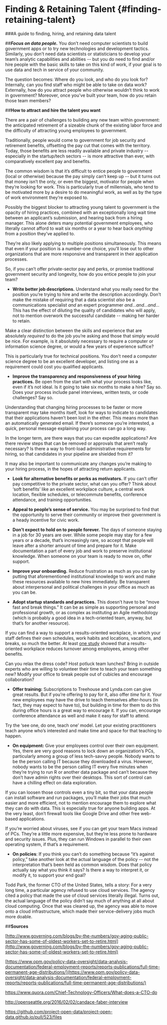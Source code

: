 # Finding & Retaining Talent {#finding-retaining-talent}
###A guide to finding, hiring, and retaining data talent

##**_Focus on data people._**
You don’t need computer scientists to build government apps or to try new technologies and development tactics. Similarly, you don’t need data scientists or statisticians to develop your team’s analytic capabilities and abilities -- but you do need to find and/or hire people with the basic skills to take on this kind of work, if your goal is to use data and tech in service of your community.

The question becomes: Where do you look, and who do you look for? Internally, can you find staff who might be able to take on data work? Externally, how do you attract people who otherwise wouldn’t think to work in government? Moreover, once you’ve built your team, how do you retain those team members?







##**How to attract and hire the talent you want**

There are a pair of challenges to building any new team within government: the anticipated retirement of a sizeable chunk of the existing labor force and the difficulty of attracting young employees to government.

Traditionally, people would come to government for job security and retirement benefits, offsetting the pay cut that comes with the territory. Today, those benefits are less readily available and private industry -- especially in the startup/tech sectors -- is more attractive than ever, with comparatively excellent pay and benefits.

The common wisdom is that it’s difficult to entice people to government (local or otherwise) because the pay simply can’t keep up -- but it turns out that money isn’t the only, or even the biggest, motivator for people when they’re looking for work. This is particularly true of millennials, who tend to be motivated more by a desire to do meaningful work, as well as by the type of work environment they’re exposed to.

Possibly the biggest blocker to attracting young talent to government is the opacity of hiring practices, combined with an exceptionally long wait time between an applicant’s submission, and hearing back from a hiring manager. This alone deters many potential government employees, who literally cannot afford to wait six months or a year to hear back _anything_ from a position they’ve applied to.

They’re also likely applying to multiple positions simultaneously. This means that even if your position is a number-one choice, you’ll lose out to other organizations that are more responsive and transparent in their application processes.

So, if you can’t offer private-sector pay and perks, or promise traditional government security and longevity, how do you entice people to join your team?

*   **Write better job descriptions.** Understand what you really need for the position you’re trying to hire and write the description accordingly. Don’t make the mistake of requiring that a data scientist _also_ be a communications specialist _and_ an expert programmer _and...and...and…_ This has the effect of diluting the quality of candidates who will apply, not to mention overwork the successful candidate -- making her harder to retain.

Make a clear distinction between the skills and experience that are absolutely _required_ to do the job you’re asking and those that simply would be nice. For example, is it absolutely necessary to require a computer or information science degree, or would a few years of experience suffice?

This is particularly true for technical positions. You don’t need a computer science degree to be an excellent developer, and listing one as a requirement could cost you qualified applicants.

*   **Improve the transparency and responsiveness of your hiring practices.** Be open from the start with what your process looks like, even if it’s not ideal. Is it going to take six months to make a hire? Say so. Does your process include panel interviews, written tests, or code challenges? Say so.

Understanding that changing hiring processes to be faster or more transparent may take months itself, look for ways to indicate to candidates that their applications haven’t been lost in the ether. This means more than an automatically generated email. If there’s someone you’re interested, a quick, personal message explaining your process can go a long way.

In the longer term, are there ways that you can expedite applications? Are there review steps that can be removed or approvals that aren’t really necessary? Is there a way to front-load administrative requirements for hiring, so that candidates in your pipeline are shielded from it?

It may also be important to communicate any changes you’re making to your hiring process, in the hopes of attracting return applicants.

*   **Look for alternative benefits or perks as motivators.** If you can’t offer pay competitive to the private sector, what can you offer? Think about ‘soft benefits’ like an excellent workplace culture, a central work location, flexible schedules, or telecommute benefits, conference attendance, and training opportunities.

*   **Appeal to people’s sense of service.** You may be surprised to find that the opportunity to serve their community or improve their government is a heady incentive for civic work.

*   **Don’t expect to hold on to people forever.** The days of someone staying in a job for 30 years are over. While some people may stay for a few years or a decade, that’s increasingly rare, so accept that people will leave after a shorter amount of time and prepare for it. Make documentation a part of every job and work to preserve institutional knowledge. When someone on your team is ready to move on, offer support.

*   **Improve your onboarding.** Reduce frustration as much as you can by putting that aforementioned institutional knowledge to work and make these resources available to new hires immediately. Be transparent about interpersonal and political challenges in your office as much as you can be.

*   **Adopt startup standards and practices.** This doesn’t have to be “move fast and break things.” It can be as simple as supporting personal and professional growth, or as complex as instituting an Agile methodology (which is probably a good idea in a tech-oriented team, anyway, but that’s for another resource).

If you can find a way to support a results-oriented workplace, in which your staff defines their own schedules, work habits and locations, vacations, and breaks, so much the better. At least [one study](http://discover.umn.edu/news/arts-humanities/flexible-schedules-and-results-oriented-work-environments-reduce-work-family) showed that a results-oriented workplace reduces turnover among employees, among other benefits.

Can you relax the dress code? Host potluck team lunches? Bring in outside experts who are willing to volunteer their time to teach your team something new? Modify your office to break people out of cubicles and encourage collaboration?

*   **Offer training:** Subscriptions to Treehouse and Lynda.com can give great results. But if you’re offering to pay for it, also offer _time_ for it. Your new employees may have the drive to teach themselves after-hours (in fact, they may expect to have to), but building in time for them to do this during office hours is a great way to encourage it. If you can, encourage conference attendance as well and make it easy for staff to attend.

Try the ‘see one, do one, teach one’ model. Let your existing practitioners teach anyone who’s interested and make time and space for that teaching to happen.

*   **On equipment:** Give your employees control over their own equipment. Yes, there are very good reasons to lock down an organization’s PCs, particularly among a group of less tech-savvy people. Nobody wants to be the person calling IT because they downloaded a virus. However, nobody wants to be the person calling IT every five minutes when they’re trying to run R or another data package and can’t because they don’t have admin rights over their desktops. This sort of control can have a chilling effect on data exploration.

If you can loosen those controls even a tiny bit, so that your data people can install software and run packages, you’ll make their jobs that much easier and more efficient, not to mention encourage them to explore what they can do with data. This is especially true for anyone building apps. At the very least, don’t firewall tools like Google Drive and other free web-based applications.

If you’re worried about viruses, see if you can get your team Macs instead of PCs. They’re a little more expensive, but they’re less prone to hardware and security issues. Plus, they can run Windows in parallel to their own operating system, if that’s a requirement.

*   **On policies**: If you think you can’t do something because “it’s against policy,” take another look at the actual language of the policy -- not the interpretation that’s been held as common wisdom. Does that policy actually say what you think it says? Is there a way to interpret it, or modify it, to support your end goal?

Todd Park, the former CTO of the United States, tells a story: For a very long time, a particular agency refused to use cloud services. The agency cited a policy that made the use of cloud services literally illegal. Turns out, the actual language of the policy didn’t say much of anything at all about cloud computing. Once that was cleared up, the agency was able to move onto a cloud infrastructure, which made their service-delivery jobs much more doable.

##**Sources**

[http://www.governing.com/blogs/by-the-numbers/gov-aging-public-sector-has-some-of-oldest-workers-set-to-retire.html](http://www.governing.com/blogs/by-the-numbers/gov-aging-public-sector-has-some-of-oldest-workers-set-to-retire.html)

[https://www.opm.gov/policy-data-oversight/data-analysis-documentation/federal-employment-reports/reports-publications/full-time-permanent-age-distributions/](https://www.opm.gov/policy-data-oversight/data-analysis-documentation/federal-employment-reports/reports-publications/full-time-permanent-age-distributions/)

https://www.quora.com/Chief-Technology-Officers/What-does-a-CTO-do

http://openseattle.org/2016/02/02/candace-faber-interview

https://github.com/project-open-data/project-open-data.github.io/pull/523/files